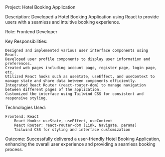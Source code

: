 Project: Hotel Booking Application

Description:
Developed a Hotel Booking Application using React to provide users with a seamless and intuitive booking experience.

Role: Frontend Developer

Key Responsibilities:

    Designed and implemented various user interface components using React.
    Developed user profile components to display user information and preferences.
    Created web pages including account page, register page, login page, etc.
    Utilized React hooks such as useState, useEffect, and useContext to manage state and share data between components efficiently.
    Integrated React Router (react-router-dom) to manage navigation between different pages of the application.
    Customized the interface using Tailwind CSS for consistent and responsive styling.

Technologies Used:

    Frontend: React
        React Hooks: useState, useEffect, useContext
        React Router: react-router-dom (Link, Navigate, params)
        Tailwind CSS for styling and interface customization

Outcome:
Successfully delivered a user-friendly Hotel Booking Application, enhancing the overall user experience and providing a seamless booking process.
